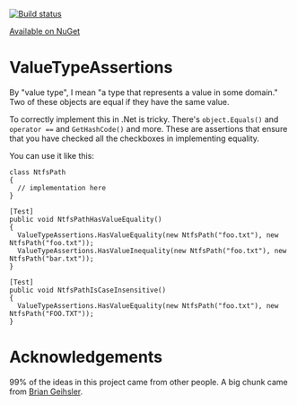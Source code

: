 [![Build status](https://ci.appveyor.com/api/projects/status/drlkrd4ftaou35j1/branch/master?svg=true)](https://ci.appveyor.com/project/JayBazuzi/valuetypeassertions/branch/master)

[Available on NuGet](https://www.nuget.org/packages/Bazuzi.ValueTypeAssertions/)

# ValueTypeAssertions

By "value type", I mean "a type that represents a value in some domain." Two of these objects are equal if they have the same value.

To correctly implement this in .Net is tricky. There's `object.Equals()` and `operator ==` and `GetHashCode()` and more. These are assertions that ensure that you have checked all the checkboxes in implementing equality. 

You can use it like this:

```
class NtfsPath
{
  // implementation here
}

[Test]
public void NtfsPathHasValueEquality()
{
  ValueTypeAssertions.HasValueEquality(new NtfsPath("foo.txt"), new NtfsPath("foo.txt"));
  ValueTypeAssertions.HasValueInequality(new NtfsPath("foo.txt"), new NtfsPath("bar.txt"));
}

[Test]
public void NtfsPathIsCaseInsensitive()
{
  ValueTypeAssertions.HasValueEquality(new NtfsPath("foo.txt"), new NtfsPath("FOO.TXT"));
}
```

# Acknowledgements

99% of the ideas in this project came from other people. A big chunk came from [Brian Geihsler](https://gist.github.com/bgeihsgt).
